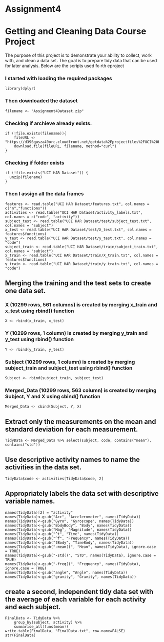 # Assignment4
# Getting and Cleaning Data Course Project
The purpose of this project is to demonstrate your ability to collect, work with, and clean a data set. 
The goal is to prepare tidy data that can be used for later analysis.
Below are the scripts used fo rth eproject

### I started with loading the required packages
<!-- -->
    library(dplyr)

### Then downloaded the dataset
    filename <- "Assignment4Dataset.zip"

### Checking if archieve already exists.
    if (!file.exists(filename)){
        fileURL <- "https://d396qusza40orc.cloudfront.net/getdata%2Fprojectfiles%2FUCI%20HAR%20Dataset.zip"
        download.file(fileURL, filename, method="curl")
    }  

### Checking if folder exists
    if (!file.exists("UCI HAR Dataset")) { 
      unzip(filename) 
    }

### Then I assign all the data frames
    features <- read.table("UCI HAR Dataset/features.txt", col.names = c("n","functions"))
    activities <- read.table("UCI HAR Dataset/activity_labels.txt", col.names = c("code", "activity"))
    subject_test <- read.table("UCI HAR Dataset/test/subject_test.txt", col.names = "subject")
    x_test <- read.table("UCI HAR Dataset/test/X_test.txt", col.names = features$functions)
    y_test <- read.table("UCI HAR Dataset/test/y_test.txt", col.names = "code")
    subject_train <- read.table("UCI HAR Dataset/train/subject_train.txt", col.names = "subject")
    x_train <- read.table("UCI HAR Dataset/train/X_train.txt", col.names = features$functions)
    y_train <- read.table("UCI HAR Dataset/train/y_train.txt", col.names = "code")

## Merging the training and the test sets to create one data set.
### X (10299 rows, 561 columns) is created by merging x_train and x_test using rbind() function
    X <- rbind(x_train, x_test)

### Y (10299 rows, 1 column) is created by merging y_train and y_test using rbind() function
    Y <- rbind(y_train, y_test)

### Subject (10299 rows, 1 column) is created by merging subject_train and subject_test using rbind() function
    Subject <- rbind(subject_train, subject_test)

### Merged_Data (10299 rows, 563 column) is created by merging Subject, Y and X using cbind() function
    Merged_Data <- cbind(Subject, Y, X)

## Extract only the measurements on the mean and standard deviation for each measurement.
    TidyData <- Merged_Data %>% select(subject, code, contains("mean"), contains("std"))

## Use descriptive activity names to name the activities in the data set.
    TidyData$code <- activities[TidyData$code, 2]


## Appropriately labels the data set with descriptive variable names.

    names(TidyData)[2] = "activity"
    names(TidyData)<-gsub("Acc", "Accelerometer", names(TidyData))
    names(TidyData)<-gsub("Gyro", "Gyroscope", names(TidyData))
    names(TidyData)<-gsub("BodyBody", "Body", names(TidyData))
    names(TidyData)<-gsub("Mag", "Magnitude", names(TidyData))
    names(TidyData)<-gsub("^t", "Time", names(TidyData))
    names(TidyData)<-gsub("^f", "Frequency", names(TidyData))
    names(TidyData)<-gsub("tBody", "TimeBody", names(TidyData))
    names(TidyData)<-gsub("-mean()", "Mean", names(TidyData), ignore.case = TRUE)
    names(TidyData)<-gsub("-std()", "STD", names(TidyData), ignore.case = TRUE)
    names(TidyData)<-gsub("-freq()", "Frequency", names(TidyData), ignore.case = TRUE)
    names(TidyData)<-gsub("angle", "Angle", names(TidyData))
    names(TidyData)<-gsub("gravity", "Gravity", names(TidyData))

## create a second, independent tidy data set with the average of each variable for each activity and each subject.
    FinalData <- TidyData %>%
        group_by(subject, activity) %>%
        summarise_all(funs(mean))
    write.table(FinalData, "FinalData.txt", row.name=FALSE)
    str(FinalData)
